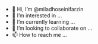 - 👋 Hi, I’m @miladhoseinifarzin
- 👀 I’m interested in ...
- 🌱 I’m currently learning ...
- 💞️ I’m looking to collaborate on ...
- 📫 How to reach me ...

<!---
miladhoseinifarzin/miladhoseinifarzin is a ✨ special ✨ repository because its `README.md` (this file) appears on your GitHub profile.
You can click the Preview link to take a look at your changes.
--->
